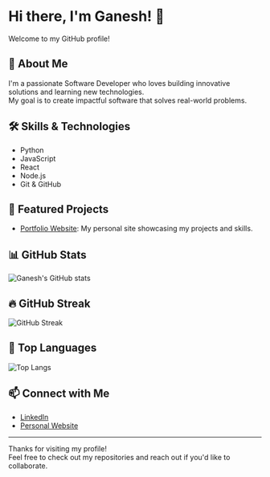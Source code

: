 # Hi there, I'm Ganesh! 👋

Welcome to my GitHub profile!  

## 🚀 About Me
I'm a passionate Software Developer who loves building innovative solutions and learning new technologies.  
My goal is to create impactful software that solves real-world problems.

## 🛠️ Skills & Technologies
- Python
- JavaScript
- React
- Node.js
- Git & GitHub


## 🌟 Featured Projects
- [Portfolio Website](https://ganeshaher5215.github.io/react-portfolio/): My personal site showcasing my projects and skills.

## 📊 GitHub Stats
![Ganesh's GitHub stats](https://github-readme-stats.vercel.app/api?username=ganeshaher5215&show_icons=true&theme=radical)

## 🔥 GitHub Streak
![GitHub Streak](https://streak-stats.demolab.com?user=ganeshaher5215&theme=radical&hide_border=true)

## 📌 Top Languages
![Top Langs](https://github-readme-stats.vercel.app/api/top-langs/?username=ganeshaher5215&layout=compact&theme=radical)

## 📫 Connect with Me
- [LinkedIn](https://www.linkedin.com/in/ganesh-aher-ba3abb28b/)  
- [Personal Website](https://ganeshaher5215.github.io/react-portfolio/)

---

Thanks for visiting my profile!  
Feel free to check out my repositories and reach out if you'd like to collaborate.

<!--
**ganeshaher5215/ganeshaher5215** is a ✨ special ✨ repository because its `README.md` (this file) appears on your GitHub profile.
-->


